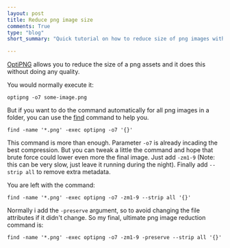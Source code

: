 ```yaml
---
layout: post
title: Reduce png image size
comments: True
type: "blog"
short_summary: "Quick tutorial on how to reduce size of png images without any loss of quality."

---
```


[OptiPNG](http://optipng.sourceforge.net/) allows you to reduce the size of a png assets and it does this without doing any quality.

You would normally execute it:

```
optipng -o7 some-image.png
```

But if you want to do the command automatically for all png images in a folder, you can use the [find](http://man7.org/linux/man-pages/man1/find.1.html) command to help you.

```
find -name '*.png' -exec optipng -o7 '{}'
```

This command is more than enough. Parameter `-o7` is already incading the best compression. But you can tweak a little the command and hope that brute force could lower even more the final image. Just add `-zm1-9` (Note: this can be very slow, just leave it running during the night).
Finally add `--strip all` to remove extra metadata.

You are left with the command:

```
find -name '*.png' -exec optipng -o7 -zm1-9 --strip all '{}'
```

Normally i add the `-preserve` argument, so to avoid changing the file attributes if it didn't change. 
So my final, ultimate png image reduction command is:

```
find -name '*.png' -exec optipng -o7 -zm1-9 -preserve --strip all '{}'
```
